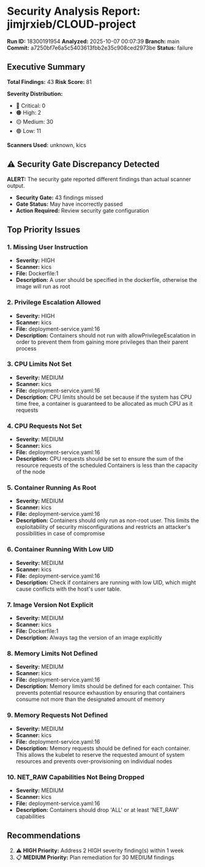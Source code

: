 # Security Analysis Report: jimjrxieb/CLOUD-project

**Run ID:** 18300191954
**Analyzed:** 2025-10-07 00:07:39
**Branch:** main
**Commit:** a7250bf7e6a5c5403613fbb2e35c908ced2973be
**Status:** failure

## Executive Summary

**Total Findings:** 43
**Risk Score:** 81

**Severity Distribution:**
- 🔴 Critical: 0
- 🟠 High: 2
- 🟡 Medium: 30
- 🟢 Low: 11

**Scanners Used:** unknown, kics

## ⚠️ Security Gate Discrepancy Detected

**ALERT:** The security gate reported different findings than actual scanner output.

- **Security Gate:** 43 findings missed
- **Gate Status:** May have incorrectly passed
- **Action Required:** Review security gate configuration

## Top Priority Issues

### 1. Missing User Instruction

- **Severity:** HIGH
- **Scanner:** kics
- **File:** Dockerfile:1
- **Description:** A user should be specified in the dockerfile, otherwise the image will run as root

### 2. Privilege Escalation Allowed

- **Severity:** HIGH
- **Scanner:** kics
- **File:** deployment-service.yaml:16
- **Description:** Containers should not run with allowPrivilegeEscalation in order to prevent them from gaining more privileges than their parent process

### 3. CPU Limits Not Set

- **Severity:** MEDIUM
- **Scanner:** kics
- **File:** deployment-service.yaml:16
- **Description:** CPU limits should be set because if the system has CPU time free, a container is guaranteed to be allocated as much CPU as it requests

### 4. CPU Requests Not Set

- **Severity:** MEDIUM
- **Scanner:** kics
- **File:** deployment-service.yaml:16
- **Description:** CPU requests should be set to ensure the sum of the resource requests of the scheduled Containers is less than the capacity of the node

### 5. Container Running As Root

- **Severity:** MEDIUM
- **Scanner:** kics
- **File:** deployment-service.yaml:16
- **Description:** Containers should only run as non-root user. This limits the exploitability of security misconfigurations and restricts an attacker's possibilities in case of compromise

### 6. Container Running With Low UID

- **Severity:** MEDIUM
- **Scanner:** kics
- **File:** deployment-service.yaml:16
- **Description:** Check if containers are running with low UID, which might cause conflicts with the host's user table.

### 7. Image Version Not Explicit

- **Severity:** MEDIUM
- **Scanner:** kics
- **File:** Dockerfile:1
- **Description:** Always tag the version of an image explicitly

### 8. Memory Limits Not Defined

- **Severity:** MEDIUM
- **Scanner:** kics
- **File:** deployment-service.yaml:16
- **Description:** Memory limits should be defined for each container. This prevents potential resource exhaustion by ensuring that containers consume not more than the designated amount of memory

### 9. Memory Requests Not Defined

- **Severity:** MEDIUM
- **Scanner:** kics
- **File:** deployment-service.yaml:16
- **Description:** Memory requests should be defined for each container. This allows the kubelet to reserve the requested amount of system resources and prevents over-provisioning on individual nodes

### 10. NET_RAW Capabilities Not Being Dropped

- **Severity:** MEDIUM
- **Scanner:** kics
- **File:** deployment-service.yaml:16
- **Description:** Containers should drop 'ALL' or at least 'NET_RAW' capabilities

## Recommendations

2. ⚠️ **HIGH Priority:** Address 2 HIGH severity finding(s) within 1 week
3. 📋 **MEDIUM Priority:** Plan remediation for 30 MEDIUM findings
